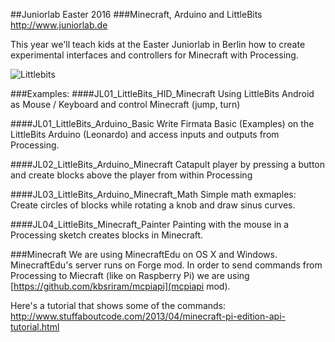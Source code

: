##Juniorlab Easter 2016
###Minecraft, Arduino and LittleBits
http://www.juniorlab.de

This year we'll teach kids at the Easter Juniorlab in Berlin how to create experimental interfaces and controllers for Minecraft with Processing.

![Littlebits](http://ixd-hof.de/wp-content/uploads/2016/03/LittleBits_Minecraft_800.jpg)

###Examples:
####JL01_LittleBits_HID_Minecraft
Using LittleBits Android as Mouse / Keyboard and control Minecraft (jump, turn)

####JL01_LittleBits_Arduino_Basic
Write Firmata Basic (Examples) on the LittleBits Arduino (Leonardo) and access inputs and outputs from Processing.

####JL02_LittleBits_Arduino_Minecraft
Catapult player by pressing a button and create blocks above the player from within Processing

####JL03_LittleBits_Arduino_Minecraft_Math
Simple math exmaples: Create circles of blocks while rotating a knob and draw sinus curves.

####JL04_LittleBits_Minecraft_Painter
Painting with the mouse in a Processing sketch creates blocks in Minecraft.


###Minecraft
We are using MinecraftEdu on OS X and Windows. MinecraftEdu's server runs on Forge mod. In order to send commands from Processing to Miecraft (like on Raspberry Pi) we are using [https://github.com/kbsriram/mcpiapi](mcpiapi mod).

Here's a tutorial that shows some of the commands:
http://www.stuffaboutcode.com/2013/04/minecraft-pi-edition-api-tutorial.html
